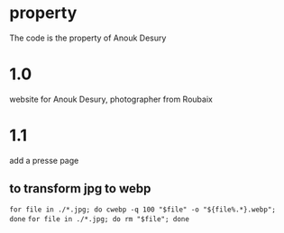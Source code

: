 # property
The code is the property of Anouk Desury

# 1.0
website for Anouk Desury, photographer from Roubaix

# 1.1
add a presse page

## to transform jpg to webp
`for file in ./*.jpg; do cwebp -q 100 "$file" -o "${file%.*}.webp"; done`
`for file in ./*.jpg; do rm "$file"; done`
